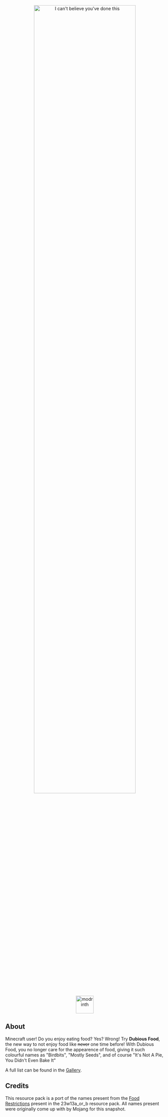 <div align='center'><img title="I can't believe you've done this" width=80% src="https://resources.godsted.com/modrinth/dubious/logo.png"></div>
<br>
<div align='center'><a href='https://modrinth.com/resourcepack/dubious-food'><img alt="modrinth" height="56" src="https://cdn.jsdelivr.net/npm/@intergrav/devins-badges@3/assets/cozy/available/modrinth_vector.svg"></a></div>

## About

Minecraft user! Do you enjoy eating food? Yes? Wrong! Try **Dubious Food**, the new way to not enjoy food like ~~never~~ one time before! With Dubious Food, you no longer care for the appearence of food, giving it such colourful names as "Birdbits", "Mostly Seeds", and of course "It's Not A Pie, You Didn't Even Bake It"

A full list can be found in the [Gallery](https://modrinth.com/resourcepack/dubious-food/gallery).

## Credits
This resource pack is a port of the names present from the [Food Restrictions](https://minecraft.wiki/w/Java_Edition_23w13a_or_b#All_food_restrictions) present in the 23w13a_or_b resource pack. All names present were originally come up with by Mojang for this snapshot.
